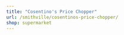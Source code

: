 ```yaml
---
title: "Cosentino's Price Chopper"
url: /smithville/cosentinos-price-chopper/
shop: supermarket
---
```

